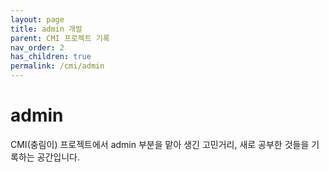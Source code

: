 ```yaml
---
layout: page
title: admin 개발
parent: CMI 프로젝트 기록
nav_order: 2
has_children: true
permalink: /cmi/admin
---
```


# admin
CMI(충림이) 프로젝트에서 admin 부분을 맡아 생긴 고민거리, 새로 공부한 것들을 기록하는 공간입니다.
